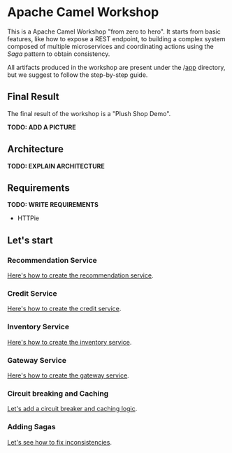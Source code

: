 # Apache Camel Workshop

This is a Apache Camel Workshop "from zero to hero".
It starts from basic features, like how to expose a REST endpoint, to building a 
complex system composed of multiple microservices and coordinating actions
using the *Saga* pattern to obtain consistency.

All artifacts produced in the workshop are present under the /[app](/app) directory, but we suggest 
to follow the step-by-step guide.   

## Final Result

The final result of the workshop is a "Plush Shop Demo".

**TODO: ADD A PICTURE**

## Architecture

**TODO: EXPLAIN ARCHITECTURE**

## Requirements

**TODO: WRITE REQUIREMENTS**

- HTTPie

## Let's start

### Recommendation Service

[Here's how to create the recommendation service](/doc/recommendation.md).

### Credit Service

[Here's how to create the credit service](/doc/credit.md).

### Inventory Service

[Here's how to create the inventory service](/doc/inventory.md).

### Gateway Service

[Here's how to create the gateway service](/doc/gateway.md).

### Circuit breaking and Caching

[Let's add a circuit breaker and caching logic](/doc/circuit-breaker.md).

### Adding Sagas

[Let's see how to fix inconsistencies](/doc/saga.md).

